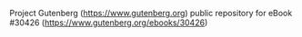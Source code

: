 Project Gutenberg (https://www.gutenberg.org) public repository for eBook #30426 (https://www.gutenberg.org/ebooks/30426)

